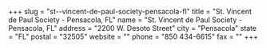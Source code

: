 +++
slug = "st--vincent-de-paul-society-pensacola-fl"
title = "St. Vincent de Paul Society - Pensacola, FL"
name = "St. Vincent de Paul Society - Pensacola, FL"
address = "2200 W. Desoto Street"
city = "Pensacola"
state = "FL"
postal = "32505"
website = ""
phone = "850 434-6615"
fax = ""
+++
